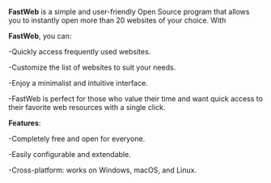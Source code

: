 **FastWeb** is a simple and user-friendly Open Source program that allows you to instantly open more than 20 websites of your choice. With 

**FastWeb**, you can:

-Quickly access frequently used websites.

-Customize the list of websites to suit your needs.

-Enjoy a minimalist and intuitive interface.

-FastWeb is perfect for those who value their time and want quick access to their favorite web resources with a single click.

**Features**:

-Completely free and open for everyone.

-Easily configurable and extendable.

-Cross-platform: works on Windows, macOS, and Linux.
